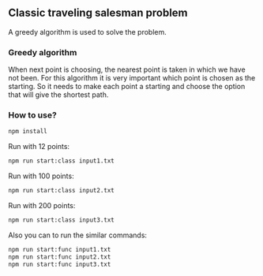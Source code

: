 ## Classic traveling salesman problem

A greedy algorithm is used to solve the problem.

### Greedy algorithm

When next point is choosing, the nearest point is taken in which we have not been.
For this algorithm it is very important which point is chosen as the starting. So it needs to make each point a starting and choose the option that will give the shortest path.

### How to use?

```bash
npm install
```

Run with 12 points: 
```bash
npm run start:class input1.txt
```

Run with 100 points:
```bash
npm run start:class input2.txt
```

Run with 200 points:
```bash
npm run start:class input3.txt
```

Also you can to run the similar commands:
```bash
npm run start:func input1.txt
npm run start:func input2.txt
npm run start:func input3.txt
```
